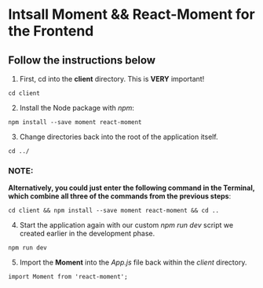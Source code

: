 # Intsall Moment && React-Moment for the Frontend

## Follow the instructions below

1. First, cd into the **client** directory. This is **VERY** important!

```
cd client
```

2. Install the Node package with _npm_:

```
npm install --save moment react-moment
```

3. Change directories back into the root of the application itself.

```
cd ../
```

### NOTE:
**__Alternatively, you could just enter the following command in the Terminal, which combine all three of the commands from the previous steps__**:

```
cd client && npm install --save moment react-moment && cd ..
```

4. Start the application again with our custom _npm run dev_ script we created earlier in the development phase.

```
npm run dev
```

5. Import the **Moment** into the _App.js_ file back within the _client_ directory.

```
import Moment from 'react-moment';
```
